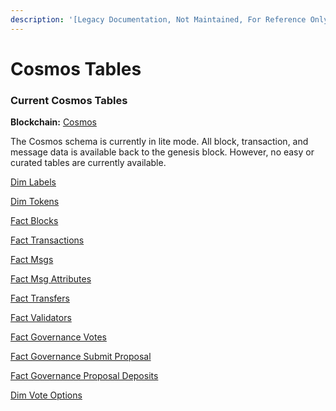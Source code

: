 ```yaml
---
description: '[Legacy Documentation, Not Maintained, For Reference Only]'
---
```


# Cosmos Tables

### **Current Cosmos Tables**

**Blockchain:** [Cosmos](https://cosmos.network/)

The Cosmos schema is currently in lite mode. All block, transaction, and message data is available back to the genesis block. However, no easy or curated tables are currently available.&#x20;

[Dim Labels](https://flipsidecrypto.github.io/cosmos-models/#!/model/model.cosmos\_models.core\_\_dim\_labels)

[Dim Tokens](https://flipsidecrypto.github.io/cosmos-models/#!/model/model.cosmos\_models.core\_\_dim\_tokens)

[Fact Blocks](https://flipsidecrypto.github.io/cosmos-models/#!/model/model.cosmos\_models.core\_\_fact\_blocks)

[Fact Transactions](https://flipsidecrypto.github.io/cosmos-models/#!/model/model.cosmos\_models.core\_\_fact\_transactions)

[Fact Msgs](https://flipsidecrypto.github.io/cosmos-models/#!/model/model.cosmos\_models.core\_\_fact\_msgs)

[Fact Msg Attributes](https://flipsidecrypto.github.io/cosmos-models/#!/model/model.cosmos\_models.core\_\_fact\_msg\_attributes)

[Fact Transfers](https://flipsidecrypto.github.io/cosmos-models/#!/model/model.cosmos\_models.core\_\_fact\_transfers)

[Fact Validators](https://flipsidecrypto.github.io/cosmos-models/#!/model/model.cosmos\_models.core\_\_fact\_validators)

[Fact Governance Votes](https://flipsidecrypto.github.io/cosmos-models/#!/model/model.cosmos\_models.core\_\_fact\_governance\_votes)

[Fact Governance Submit Proposal](https://flipsidecrypto.github.io/cosmos-models/#!/model/model.cosmos\_models.core\_\_fact\_governance\_submit\_proposal)

[Fact Governance Proposal Deposits](https://flipsidecrypto.github.io/cosmos-models/#!/model/model.cosmos\_models.core\_\_fact\_governance\_proposal\_deposits)

[Dim Vote Options](https://flipsidecrypto.github.io/cosmos-models/#!/model/model.cosmos\_models.core\_\_dim\_vote\_options)
